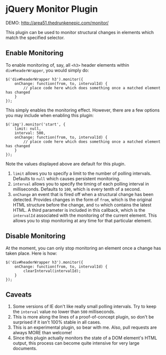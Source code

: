 # jQuery Monitor Plugin

DEMO: http://area51.thedrunkenepic.com/monitor/

This plugin can be used to monitor structural changes in elements which match the specified selector.

## Enable Monitoring

To enable monitoring of, say, all `<h3>` header elements within `div#headerWrapper`, you would simply do:
	
	$('div#headerWrapper h3').monitor({
		onChange: function(from, to, intervalId) {
			// place code here which does something once a matched element has changed
		}
	});

This simply enables the monitoring effect. However, there are a few options you may include when enabling this plugin:

	$('img').monitor('start', {
		limit: null,
		interval: 500,
		onChange: function(from, to, intervalId) {
			// place code here which does something once a matched element has changed
		}
	});

Note the values displayed above are default for this plugin.

1. `limit` allows you to specify a limit to the number of polling intervals. Defaults to `null` which causes persistent monitoring.
2. `interval` allows you to specify the timing of each polling interval in milliseconds. Defaults to `100`, which is every tenth of a second.
3. `onChange` an event that is fired off when a structural change has been detected. Provides changes in the form of `from`, which is the original HTML structure before the change, and `to` which contains the latest HTML. A third parameter is included in this callback, which is the `intervalId` associated with the monitoring of the current element. This allows you to stop monitoring at any time for that particular element.

## Disable Monitoring

At the moment, you can only stop monitoring an element once a change has taken place. Here is how:

	$('div#headerWrapper h3').monitor({
		onChange: function(from, to, intervalId) {
			clearInterval(intervalId);
		}
	});

## Caveats

1. Some versions of IE don't like really small polling intervals. Try to keep the `interval` value no lower than `500` milliseconds.
2. This is more along the lines of a proof-of-concept plugin, so don't be surprised if it isn't 100% stable in all cases.
3. This is an experimental plugin, so bear with me. Also, pull requests are always MORE than welcome!
4. Since this plugin actually monitors the state of a DOM element's HTML output, this process can become quite intensive for very large documents. 